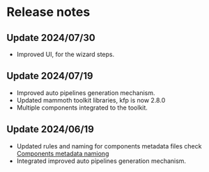 # Release notes


## Update 2024/07/30
- Improved UI, for the wizard steps.

## Update 2024/07/19
- Improved auto pipelines generation mechanism.
- Updated mammoth toolkit libraries, kfp is now 2.8.0
- Multiple components integrated to the toolkit.

## Update 2024/06/19

- Updated rules and naming for components metadata files check [Components metadata namiong](./component_metadata.md)
- Integrated improved auto pipelines generation mechanism.


